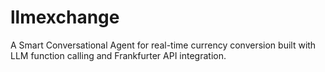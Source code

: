 # llmexchange
A Smart Conversational Agent for real-time currency conversion built with LLM function calling and Frankfurter API integration.
